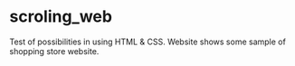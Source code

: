 # scroling_web
Test of possibilities in using HTML & CSS. Website shows some sample of shopping store website.  

